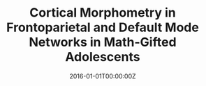 ---
title: "Cortical Morphometry in Frontoparietal and Default Mode Networks in Math-Gifted Adolescents"
authors:
- Francisco J. Navas Sánchez
- Susana Carmona
- Yasser Alemán Gómez
- Javier Sánchez González
- Juan Guzmán de Villoria
- Carolina Franco
- Olalla Robles
- Celso Arango
- Manuel Desco
date: "2016-01-01T00:00:00Z"
doi: ""
publishDate: "2016-01-01T00:00:00Z"
publication_types: ["2"]
publication: "In *Human Brain Mapping*"
tags:
- Otros
featured: false
links:
- name: Enlace al artículo
  url: https://pubmed.ncbi.nlm.nih.gov/26917433/
---